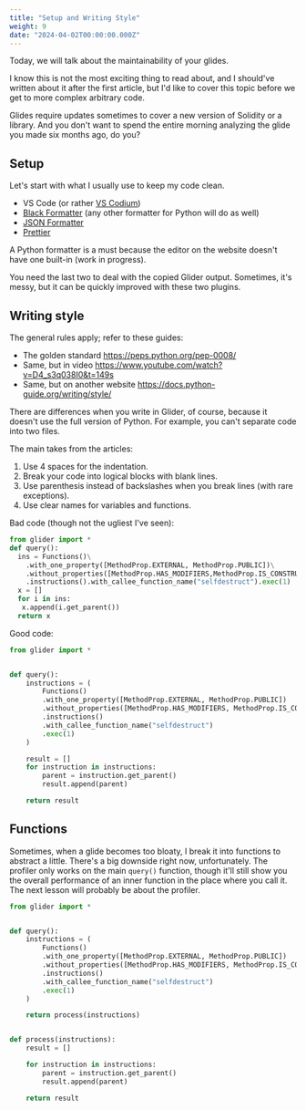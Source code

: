 ```yaml
---
title: "Setup and Writing Style"
weight: 9
date: "2024-04-02T00:00:00.000Z"
---
```


Today, we will talk about the maintainability of your glides.

I know this is not the most exciting thing to read about, and I should've written about it after the first article, but I'd like to cover this topic before we get to more complex arbitrary code.

Glides require updates sometimes to cover a new version of Solidity or a library. And you don't want to spend the entire morning analyzing the glide you made six months ago, do you?

## Setup

Let's start with what I usually use to keep my code clean.

- VS Code (or rather [VS Codium](https://vscodium.com/))
- [Black Formatter](https://marketplace.visualstudio.com/items?itemName=ms-python.black-formatter) (any other formatter for Python will do as well)
- [JSON Formatter](https://marketplace.visualstudio.com/items?itemName=ClemensPeters.format-json)
- [Prettier](https://marketplace.visualstudio.com/items?itemName=esbenp.prettier-vscode)

A Python formatter is a must because the editor on the website doesn't have one built-in (work in progress).

You need the last two to deal with the copied Glider output. Sometimes, it's messy, but it can be quickly improved with these two plugins.

## Writing style

The general rules apply; refer to these guides:

- The golden standard https://peps.python.org/pep-0008/
- Same, but in video https://www.youtube.com/watch?v=D4_s3q038I0&t=149s
- Same, but on another website https://docs.python-guide.org/writing/style/

There are differences when you write in Glider, of course, because it doesn't use the full version of Python. For example, you can't separate code into two files.

The main takes from the articles:

1. Use 4 spaces for the indentation.
2. Break your code into logical blocks with blank lines.
3. Use parenthesis instead of backslashes when you break lines (with rare exceptions).
4. Use clear names for variables and functions.

Bad code (though not the ugliest I've seen):

```python
from glider import *
def query():
  ins = Functions()\
    .with_one_property([MethodProp.EXTERNAL, MethodProp.PUBLIC])\
    .without_properties([MethodProp.HAS_MODIFIERS,MethodProp.IS_CONSTRUCTOR])\
    .instructions().with_callee_function_name("selfdestruct").exec(1)
  x = []
  for i in ins:
   x.append(i.get_parent())
  return x
```

Good code:

```python
from glider import *


def query():
    instructions = (
        Functions()
        .with_one_property([MethodProp.EXTERNAL, MethodProp.PUBLIC])
        .without_properties([MethodProp.HAS_MODIFIERS, MethodProp.IS_CONSTRUCTOR])
        .instructions()
        .with_callee_function_name("selfdestruct")
        .exec(1)
    )

    result = []
    for instruction in instructions:
        parent = instruction.get_parent()
        result.append(parent)

    return result
```

## Functions

Sometimes, when a glide becomes too bloaty, I break it into functions to abstract a little. There's a big downside right now, unfortunately. The profiler only works on the main `query()` function, though it'll still show you the overall performance of an inner function in the place where you call it. The next lesson will probably be about the profiler.

```python
from glider import *


def query():
    instructions = (
        Functions()
        .with_one_property([MethodProp.EXTERNAL, MethodProp.PUBLIC])
        .without_properties([MethodProp.HAS_MODIFIERS, MethodProp.IS_CONSTRUCTOR])
        .instructions()
        .with_callee_function_name("selfdestruct")
        .exec(1)
    )

    return process(instructions)


def process(instructions):
    result = []

    for instruction in instructions:
        parent = instruction.get_parent()
        result.append(parent)

    return result

```


